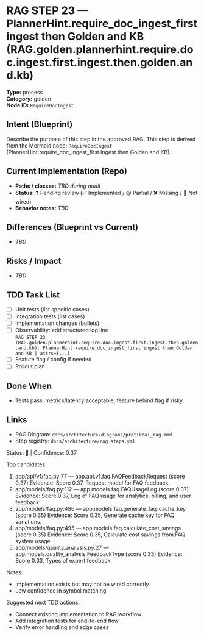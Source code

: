 # RAG STEP 23 — PlannerHint.require_doc_ingest_first ingest then Golden and KB (RAG.golden.plannerhint.require.doc.ingest.first.ingest.then.golden.and.kb)

**Type:** process  
**Category:** golden  
**Node ID:** `RequireDocIngest`

## Intent (Blueprint)
Describe the purpose of this step in the approved RAG. This step is derived from the Mermaid node: `RequireDocIngest` (PlannerHint.require_doc_ingest_first ingest then Golden and KB).

## Current Implementation (Repo)
- **Paths / classes:** _TBD during audit_
- **Status:** ❓ Pending review (✅ Implemented / 🟡 Partial / ❌ Missing / 🔌 Not wired)
- **Behavior notes:** _TBD_

## Differences (Blueprint vs Current)
- _TBD_

## Risks / Impact
- _TBD_

## TDD Task List
- [ ] Unit tests (list specific cases)
- [ ] Integration tests (list cases)
- [ ] Implementation changes (bullets)
- [ ] Observability: add structured log line  
  `RAG STEP 23 (RAG.golden.plannerhint.require.doc.ingest.first.ingest.then.golden.and.kb): PlannerHint.require_doc_ingest_first ingest then Golden and KB | attrs={...}`
- [ ] Feature flag / config if needed
- [ ] Rollout plan

## Done When
- Tests pass; metrics/latency acceptable; feature behind flag if risky.

## Links
- RAG Diagram: `docs/architecture/diagrams/pratikoai_rag.mmd`
- Step registry: `docs/architecture/rag_steps.yml`


<!-- AUTO-AUDIT:BEGIN -->
Status: 🔌  |  Confidence: 0.37

Top candidates:
1) app/api/v1/faq.py:77 — app.api.v1.faq.FAQFeedbackRequest (score 0.37)
   Evidence: Score 0.37, Request model for FAQ feedback.
2) app/models/faq.py:112 — app.models.faq.FAQUsageLog (score 0.37)
   Evidence: Score 0.37, Log of FAQ usage for analytics, billing, and user feedback.
3) app/models/faq.py:486 — app.models.faq.generate_faq_cache_key (score 0.35)
   Evidence: Score 0.35, Generate cache key for FAQ variations.
4) app/models/faq.py:495 — app.models.faq.calculate_cost_savings (score 0.35)
   Evidence: Score 0.35, Calculate cost savings from FAQ system usage.
5) app/models/quality_analysis.py:27 — app.models.quality_analysis.FeedbackType (score 0.33)
   Evidence: Score 0.33, Types of expert feedback

Notes:
- Implementation exists but may not be wired correctly
- Low confidence in symbol matching

Suggested next TDD actions:
- Connect existing implementation to RAG workflow
- Add integration tests for end-to-end flow
- Verify error handling and edge cases
<!-- AUTO-AUDIT:END -->